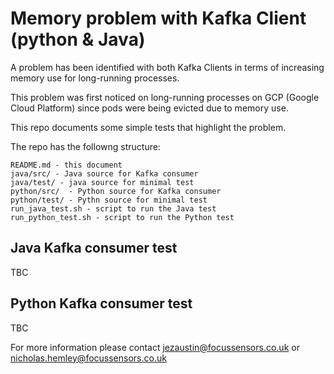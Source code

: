 # Memory problem with Kafka Client (python & Java)

A problem has been identified with both Kafka Clients in terms of increasing memory use for long-running processes.

This problem was first noticed on long-running processes on GCP (Google Cloud Platform) since pods were being evicted due to memory use.

This repo documents some simple tests that highlight the problem.

The repo has the followng structure:

```
README.md - this document
java/src/ - Java source for Kafka consumer 
java/test/ - java source for minimal test
python/src/  - Python source for Kafka consumer 
python/test/ - Pythn source for minimal test
run_java_test.sh - script to run the Java test
run_python_test.sh - script to run the Python test
```

## Java Kafka consumer test
TBC

## Python Kafka consumer test
TBC

For more information please contact jezaustin@focussensors.co.uk or nicholas.hemley@focussensors.co.uk

